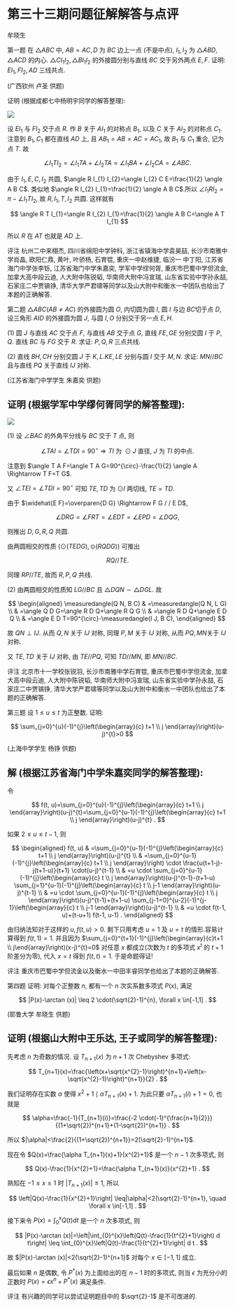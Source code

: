 # 第三十三期问题征解解答与点评 

牟晓生

第一题 在 $\triangle A B C$ 中, $A B=A C, D$ 为 $B C$ 边上一点 (不是中点), $I_{1}, I_{2}$ 为 $\triangle A B D, \triangle A C D$ 的内心. $\triangle C I_{1} I_{2}, \triangle B I_{1} I_{2}$ 的外接圆分别与直线 $B C$ 交于另外两点 $E, F$. 证明: $E I_{1}, F I_{2}, A D$ 三线共点.

(广西钦州 卢圣 供题)

证明 (根据成都七中杨明宇同学的解答整理):

![](https://cdn.mathpix.com/cropped/2024_02_26_486b5cff7e27ed7d8ce3g-1.jpg?height=466&width=562&top_left_y=1229&top_left_x=747)

设 $E I_{1}$ 与 $F I_{2}$ 交于点 $R$. 作 $B$ 关于 $A I_{1}$ 的对称点 $B_{1}$, 以及 $C$ 关于 $A I_{2}$ 的对称点 $C_{1}$. 注意到 $B_{1}, C_{1}$ 都在直线 $A D$ 上, 且 $A B_{1}=A B=A C=A C_{1}$, 故 $B_{1}$ 与 $C_{1}$ 重合, 记为点 $T$. 故

$$
\angle I_{1} T I_{2}=\angle I_{1} T A+\angle I_{2} T A=\angle I_{1} B A+\angle I_{2} C A=\angle A B C .
$$

由于 $I_{1}, E, C, I_{2}$ 共圆, $\angle R I_{1} I_{2}=\angle I_{2} C E=\frac{1}{2} \angle A B C$. 类似地 $\angle R I_{2} I_{1}=\frac{1}{2} \angle A B C$.所以 $\angle I_{1} R I_{2}=\pi-\angle I_{1} T I_{2}$, 故 $R, I_{1}, T, I_{2}$ 共圆. 这样就有

$$
\angle R T I_{1}=\angle R I_{2} I_{1}=\frac{1}{2} \angle A B C=\angle A T I_{1}
$$

所以 $R$ 在 $A T$ 也就是 $A D$ 上.

评注 杭州二中来栩杰, 四川省绵阳中学钟科, 浙江省镇海中学袁昊喆, 长沙市南雅中学肖晶, 欧阳仁鼎, 黄叶, 叶骄杨, 石育锟, 重庆一中赵维捷, 临汾一
中丁阳, 江苏省海门中学张李铄, 江苏省海门中学朱嘉奕, 学军中学缪何胥, 重庆市巴蜀中学但流金, 加拿大高中段云迪, 人大附中陈锐韬, 华南师大附中冯宣瑞, 山东省实验中学孙永喆, 石家庄二中贾镐铮, 清华大学严君啸等同学以及山大附中和衡水一中团队也给出了本题的正确解答.

第二题 $\triangle A B C(A B \neq A C)$ 的外接圆为圆 $O$, 内切圆为圆 $I$, 圆 $I$ 与边 $B C$切于点 $D$, 设三角形 $A I D$ 的外接圆为圆 $J$, 与圆 $I, O$ 分别交于另一点 $E, H$.

(1) 圆 $J$ 与直线 $A C$ 交于点 $F$, 与直线 $A B$ 交于点 $G$, 直线 $F E, G E$ 分别交圆 $I$ 于 $P, Q$. 直线 $B C$ 与 $F G$ 交于 $R$. 求证: $P, Q, R$ 三点共线.

(2) 直线 $B H, C H$ 分别交圆 $J$ 于 $K, L . K E, L E$ 分别与圆 $I$ 交于 $M, N$. 求证: $M N / / B C$ 且与直线 $P Q$ 关于直线 $I J$ 对称.

(江苏省海门中学学生 朱嘉奕 供题)

## 证明 (根据学军中学缪何胥同学的解答整理):

![](https://cdn.mathpix.com/cropped/2024_02_26_486b5cff7e27ed7d8ce3g-2.jpg?height=599&width=942&top_left_y=1231&top_left_x=563)

(1) 设 $\angle B A C$ 的外角平分线与 $B C$ 交于 $T$ 点, 则

$$
\angle T A I=\angle T D I=90^{\circ} \Rightarrow T I \text { 为 } \odot J \text { 直径, } J \text { 为 } T I \text { 的中点. }
$$

注意到 $\angle T A F=\angle T A G=90^{\circ}-\frac{1}{2} \angle A \Rightarrow T F=T G$.

又 $\angle T E I=\angle T D I=90^{\circ}$ 可知 $T E, T D$ 为 $\odot I$ 两切线, $T E=T D$.

由于 $\widehat{E F}=\overparen{D G} \Rightarrow F G / / E D$,

$$
\angle D R G=\angle F R T=\angle E D T=\angle E P D=\angle D Q G,
$$

则推出 $D, G, R, Q$ 共圆.

由两圆相交的性质 $(\odot(T E D G), \odot(R Q D G))$ 可推出

$$
R Q / / T E \text {. }
$$

同理 $R P / / T E$, 故而 $R, P, Q$ 共线.

(2) 由两圆相交的性质知 $L G / / B C$ 且 $\triangle D Q N \sim \triangle D G L$. 故

$$
\begin{aligned}
\measuredangle(Q N, B C) & =\measuredangle(Q N, L G) \\
& =\angle Q D G=\angle R D Q+\angle R Q G \\
& =\angle R D Q+\angle E D Q \\
& =\angle E D T=90^{\circ}-\measuredangle(I J, B C),
\end{aligned}
$$

故 $Q N \perp I J$. 从而 $Q, N$ 关于 $I J$ 对称, 同理 $P, M$ 关于 $I J$ 对称, 从而 $P Q, M N$关于 $I J$ 对称.

又 $T E, T D$ 关于 $I J$ 对称, 由 $T E / / P Q$, 可知 $T D / / M N$, 即 $M N / / B C$.

评注 北京市十一学校张锐羽, 长沙市南雅中学石育锟, 重庆市巴蜀中学但流金, 加拿大高中段云迪, 人大附中陈锐韬, 华南师大附中冯宣瑞, 山东省实验中学孙永喆, 石家庄二中贾镐铮, 清华大学严君啸等同学以及山大附中和衡水一中团队也给出了本题的正确解答.

第三题 设 $1 \leq u \leq t$ 为正整数. 证明:

$$
\sum_{j=0}^{u}(-1)^{j}\left(\begin{array}{c}
t+1 \\
j
\end{array}\right)(u-j)^{t}>0
$$

(上海中学学生 杨铮 供题)

## 解 (根据江苏省海门中学朱嘉奕同学的解答整理):

令

$$
f(t, u)=\sum_{j=0}^{u}(-1)^{j}\left(\begin{array}{c}
t+1 \\
j
\end{array}\right)(u-j)^{t}=\sum_{j=0}^{u-1}(-1)^{j}\left(\begin{array}{c}
t+1 \\
j
\end{array}\right)(u-j)^{t} .
$$

如果 $2 \leq u \leq t-1$, 则

$$
\begin{aligned}
f(t, u) & =\sum_{j=0}^{u-1}(-1)^{j}\left(\begin{array}{c}
t+1 \\
j
\end{array}\right)(u-j)^{t} \\
& =\sum_{j=0}^{u-1}(-1)^{j}\left(\begin{array}{c}
t+1 \\
j
\end{array}\right) \cdot \frac{u(t+1-j)-j(t+1-u)}{t+1} \cdot(u-j)^{t-1} \\
& =u \cdot \sum_{j=0}^{u-1}(-1)^{j}\left(\begin{array}{c}
t \\
j
\end{array}\right)(u-j)^{t-1}-(t+1-u) \sum_{j=1}^{u-1}(-1)^{j}\left(\begin{array}{c}
t \\
j-1
\end{array}\right)(u-j)^{t-1} \\
& =u \cdot \sum_{j=0}^{u-1}(-1)^{j}\left(\begin{array}{c}
t \\
j
\end{array}\right)(u-j)^{t-1}+(t+1-u) \sum_{j-1=0}^{u-2}(-1)^{j-1}\left(\begin{array}{c}
t \\
j-1
\end{array}\right)(u-j)^{t-1} \\
& =u \cdot f(t-1, u)+(t-u+1) f(t-1, u-1) .
\end{aligned}
$$

由归纳法知对于这样的 $u, f(t, u)>0$. 剩下只用考虑 $u=1$ 及 $u=t$ 的情形.容易计算得到 $f(t, 1)=1$. 并且因为 $\sum_{j=0}^{t+1}(-1)^{j}\left(\begin{array}{c}t+1 \\ j\end{array}\right)(x-j)^{t}=0$ 对任意 $x$ 都成立(次数为 $t$ 的多项式 $x^{t}$ 的 $t+1$ 阶差分为零), 代入 $x=t$ 得到 $f(t, t)=1$. 于是命题得证!

评注 重庆市巴蜀中学但流金以及衡水一中田丰睿同学也给出了本题的正确解答.

第四题 证明: 对每个正整数 $n$, 都有一个 $n$ 次实系数多项式 $P(x)$, 满足

$$
|P(x)-\arctan (x)| \leq 2 \cdot(\sqrt{2}-1)^{n}, \forall x \in[-1,1] .
$$

(耶鲁大学 牟晓生 供题)

## 证明 (根据山大附中王乐达, 王子或同学的解答整理):

先考虑 $n$ 为奇数的情况. 设 $T_{n+1}(x)$ 为 $n+1$ 次 Chebyshev 多项式:

$$
T_{n+1}(x)=\frac{\left(x+\sqrt{x^{2}-1}\right)^{n+1}+\left(x-\sqrt{x^{2}-1}\right)^{n+1}}{2} .
$$

我们证明存在实数 $\alpha$ 使得 $x^{2}+1 \mid \alpha T_{n+1}(x)+1$. 为此只要 $\alpha T_{n+1}(i)+1=0$, 也就是

$$
\alpha=\frac{-1}{T_{n+1}(i)}=\frac{-2 \cdot(-1)^{\frac{n+1}{2}}}{(1+\sqrt{2})^{n+1}+(1-\sqrt{2})^{n+1}} .
$$

所以 $|\alpha|<\frac{2}{(1+\sqrt{2})^{n+1}}=2(\sqrt{2}-1)^{n+1}$.

现在令 $Q(x)=\frac{\alpha T_{n+1}(x)+1}{x^{2}+1}$ 是一个 $n-1$ 次多项式, 则

$$
Q(x)-\frac{1}{x^{2}+1}=\frac{\alpha T_{n+1}(x)}{x^{2}+1} .
$$

熟知在 $-1 \leq x \leq 1$ 时 $\left|T_{n+1}(x)\right| \leq 1$, 所以

$$
\left|Q(x)-\frac{1}{x^{2}+1}\right| \leq|\alpha|<2(\sqrt{2}-1)^{n+1}, \quad \forall x \in[-1,1] .
$$

接下来令 $P(x)=\int_{0}^{x} Q(t) d t$ 是一个 $n$ 次多项式, 则

$$
|P(x)-\arctan (x)|=\left|\int_{0}^{x}\left(Q(t)-\frac{1}{t^{2}+1}\right) d t\right| \leq \int_{0}^{x}\left|Q(t)-\frac{1}{t^{2}+1}\right| d t .
$$

故 $|P(x)-\arctan (x)|<2(\sqrt{2}-1)^{n+1}$ 对每个 $x \in[-1,1]$ 成立.

最后如果 $n$ 是偶数, 令 $P^{*}(x)$ 为上面给出的在 $n-1$ 时的多项式, 则当 $\epsilon$ 为充分小的正数时 $P(x)=\epsilon x^{n}+P^{*}(x)$ 满足条件.

评注 有兴趣的同学可以尝试证明题目中的 $\sqrt{2}-1$ 是不可改进的.

